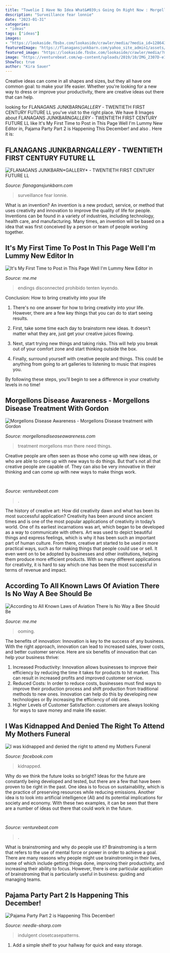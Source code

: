 ```yaml
---
title: "Towelie I Have No Idea What&#039;s Going On Right Now : Morgellons Disease Awareness"
description: "Surveillance fear lonnie"
date: "2023-01-31"
categories:
- "ideas"
tags: ["ideas"]
images:
- "https://lookaside.fbsbx.com/lookaside/crawler/media/?media_id=1286436298085163"
featuredImage: "https://flanagansjunkbarn.com/yahoo_site_admin1/assets/images/IMG_7557.885719_std.JPG"
featured_image: "https://lookaside.fbsbx.com/lookaside/crawler/media/?media_id=1286436298085163"
image: "https://venturebeat.com/wp-content/uploads/2019/10/IMG_2307D-e1572529138577.jpeg"
ShowToc: true
author: "Kira Sauer"
---
```



Creative ideas can come in all shapes and sizes, but they all have one common goal: to make your life easier. Whether you're looking for a new way to dress or improve your productivity, there are creative ideas out there that can help.

	

		
looking for FLANAGANS JUNKBARN*GALLERY﻿* - TWENTIETH FIRST CENTURY FUTURE LL you've visit to the right place. We have 8 Images about FLANAGANS JUNKBARN*GALLERY﻿* - TWENTIETH FIRST CENTURY FUTURE LL like It&#039;s My First Time to Post in This Page Well I&#039;m Lummy New Editor in, Pajama Party Part 2 is Happening This December! and also . Here it is:
		
    
## FLANAGANS JUNKBARN*GALLERY﻿* - TWENTIETH FIRST CENTURY FUTURE LL

<img loading=lazy src="https://flanagansjunkbarn.com/yahoo_site_admin1/assets/images/IMG_7557.885719_std.JPG" onerror="this.onerror=null;this.src='https://tse2.mm.bing.net/th?id=OIP.lQa5Tbbz1Hj361iLysY5FwHaHa&amp;pid=15.1';" alt="FLANAGANS JUNKBARN*GALLERY﻿* - TWENTIETH FIRST CENTURY FUTURE LL">

_Source: flanagansjunkbarn.com_

>surveillance fear lonnie. 

	

What is an invention?
An invention is a new product, service, or method that uses creativity and innovation to improve the quality of life for people. Inventions can be found in a variety of industries, including technology, health care, and manufacturing. Many times, an invention will be based on a idea that was first conceived by a person or team of people working together.

    
## It&#039;s My First Time To Post In This Page Well I&#039;m Lummy New Editor In

<img loading=lazy src="https://pics.me.me/thumb_its-my-first-time-to-post-in-this-page-well-9623038.png" onerror="this.onerror=null;this.src='https://tse3.mm.bing.net/th?id=OIP.T_UdD7wxp9CfEuo1Aoxy7QAAAA&amp;pid=15.1';" alt="It&#039;s My First Time to Post in This Page Well I&#039;m Lummy New Editor in">

_Source: me.me_

>endings disconnected prohibido tenten leyendo. 

	

Conclusion: How to bring creativity into your life
1. There's no one answer for how to bring creativity into your life. However, there are a few key things that you can do to start seeing results.
2. First, take some time each day to brainstorm new ideas. It doesn't matter what they are, just get your creative juices flowing.

3. Next, start trying new things and taking risks. This will help you break out of your comfort zone and start thinking outside the box.

4. Finally, surround yourself with creative people and things. This could be anything from going to art galleries to listening to music that inspires you.

By following these steps, you'll begin to see a difference in your creativity levels in no time!

    
## Morgellons Disease Awareness - Morgellons Disease Treatment With Gordon

<img loading=lazy src="http://morgellonsdiseaseawareness.com/yahoo_site_admin/assets/images/F612.29172601_std.jpg" onerror="this.onerror=null;this.src='https://tse2.mm.bing.net/th?id=OIP.ztxuJtOV8k5G9AAtW6z1DgHaFj&amp;pid=15.1';" alt="Morgellons Disease Awareness - Morgellons Disease treatment with Gordon">

_Source: morgellonsdiseaseawareness.com_

>treatment morgellons msn there need things. 

	

Creative people are often seen as those who come up with new ideas, or who are able to come up with new ways to do things. But that's not all that creative people are capable of. They can also be very innovative in their thinking and can come up with new ways to make things work.

    
## 

<img loading=lazy src="https://venturebeat.com/wp-content/uploads/2019/05/psvr-wired-wireless.png" onerror="this.onerror=null;this.src='https://tse3.mm.bing.net/th?id=OIP.3GvezmhSqSoVXHYhYHKZwQHaDq&amp;pid=15.1';" alt="">

_Source: venturebeat.com_

>. 

	

The history of creative art: How did creativity dawn and what has been its most successful application?
Creativity has been around since ancient times and is one of the most popular applications of creativity in today’s world. One of its earliest incarnations was art, which began to be developed as a way to communicate with others. Art was used to depict beautiful things and express feelings, which is why it has been such an important part of human culture. From there, creative art started to be used in more practical ways, such as for making things that people could use or sell. It even went on to be adopted by businesses and other institutions, helping them produce more efficient products. With so many different applications for creativity, it is hard to say which one has been the most successful in terms of revenue and impact.

    
## According To All Known Laws Of Aviation There Is No Way A Bee Should Be

<img loading=lazy src="https://pics.me.me/thumb_according-to-all-known-laws-of-aviation-there-is-no-64163268.png" onerror="this.onerror=null;this.src='https://tse4.mm.bing.net/th?id=OIP.7J7soJ7G8paFReBimnsxbgAAAA&amp;pid=15.1';" alt="According to All Known Laws of Aviation There Is No Way a Bee Should Be">

_Source: me.me_

>ooming. 

	

The benefits of innovation:
Innovation is key to the success of any business. With the right approach, innovation can lead to increased sales, lower costs, and better customer service. Here are six benefits of innovation that can help your business thrive: 
1. Increased Productivity: Innovation allows businesses to improve their efficiency by reducing the time it takes for products to hit market. This can result in increased profits and improved customer service. 
2. Reduced Costs: In order to reduce costs, businesses must find ways to improve their production process and shift production from traditional methods to new ones. Innovation can help do this by developing new technologies or By increasing the efficiency of old ones. 
3. Higher Levels of Customer Satisfaction: customers are always looking for ways to save money and make life easier.

    
## I Was Kidnapped And Denied The Right To Attend My Mothers Funeral

<img loading=lazy src="https://lookaside.fbsbx.com/lookaside/crawler/media/?media_id=1286436298085163" onerror="this.onerror=null;this.src='https://tse4.mm.bing.net/th?id=OIP.BDQmCz8gVjA8I9_6tr9aSQHaHa&amp;pid=15.1';" alt="I was kidnapped and denied the right to attend my Mothers Funeral">

_Source: facebook.com_

>kidnapped. 

	

Why do we think the future looks so bright?
Ideas for the future are constantly being developed and tested, but there are a few that have been proven to be right in the past. One idea is to focus on sustainability, which is the practice of preserving resources while reducing emissions. Another idea is to look into artificial intelligence (AI) and its potential implications for society and economy. With these two examples, it can be seen that there are a number of ideas out there that could work in the future.

    
## 

<img loading=lazy src="https://venturebeat.com/wp-content/uploads/2019/10/IMG_2307D-e1572529138577.jpeg" onerror="this.onerror=null;this.src='https://tse3.mm.bing.net/th?id=OIP.JH5oeQG4IfebxWuL_cwUiQHaFj&amp;pid=15.1';" alt="">

_Source: venturebeat.com_

>. 

	

What is brainstroming and why do people use it?
Brainstroming is a term that refers to the use of mental force or power in order to achieve a goal. There are many reasons why people might use brainstroming in their lives, some of which include getting things done, improving their productivity, and increasing their ability to focus. However, there is one particular application of brainstroming that is particularly useful in business: guiding and managing teams.

    
## Pajama Party Part 2 Is Happening This December!

<img loading=lazy src="https://cdn.shopify.com/s/files/1/2016/4075/files/Carolyn_Pajama_Pattern-6_1280x1280_fc45de63-340b-4c91-a2dd-c301a3621bf1_480x480.jpg?v=1602688594" onerror="this.onerror=null;this.src='https://tse3.mm.bing.net/th?id=OIP.xnKbq8bngVi6wlDZoE3NugAAAA&amp;pid=15.1';" alt="Pajama Party Part 2 is Happening This December!">

_Source: needle-sharp.com_

>indulgent closetcasepatterns. 

	

1. Add a simple shelf to your hallway for quick and easy storage.

